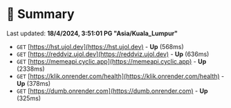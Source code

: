 # 📖 Summary
Last updated: **18/4/2024, 3:51:01 PG "Asia/Kuala_Lumpur"**

- `GET` [https://hst.ujol.dev](https://hst.ujol.dev) - **Up** (568ms)
- `GET` [https://reddviz.ujol.dev](https://reddviz.ujol.dev) - **Up** (636ms)
- `GET` [https://memeapi.cyclic.app](https://memeapi.cyclic.app) - **Up** (2338ms)
- `GET` [https://klik.onrender.com/health](https://klik.onrender.com/health) - **Up** (378ms)
- `GET` [https://dumb.onrender.com](https://dumb.onrender.com) - **Up** (325ms)
